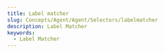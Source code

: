 ```yaml
---
title: Label matcher
slug: Concepts/Agent/Agent/Selectors/labelmatcher
description: Label Matcher
keywords:
  - Label Matcher
---
```

